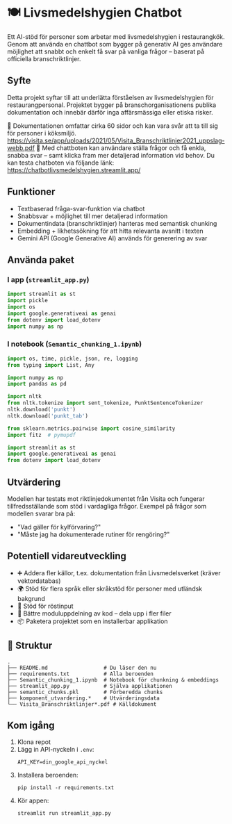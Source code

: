 
# 🍽️ Livsmedelshygien Chatbot

Ett AI-stöd för personer som arbetar med livsmedelshygien i restaurangkök. Genom att använda en chattbot som bygger på generativ AI ges användare möjlighet att snabbt och enkelt få svar på vanliga frågor – baserat på officiella branschriktlinjer.

## Syfte

Detta projekt syftar till att underlätta förståelsen av livsmedelshygien för restaurangpersonal. Projektet bygger på branschorganisationens publika dokumentation och innebär därför inga affärsmässiga eller etiska risker.

📄 Dokumentationen omfattar cirka 60 sidor och kan vara svår att ta till sig för personer i köksmiljö. 
https://visita.se/app/uploads/2021/05/Visita_Branschriktlinjer2021_uppslag-webb.pdf 
💬 Med chattboten kan användare ställa frågor och få enkla, snabba svar – samt klicka fram mer detaljerad information vid behov.
Du kan testa chatboten via följande länk:
https://chatbotlivsmedelshygien.streamlit.app/

## Funktioner

- Textbaserad fråga-svar-funktion via chatbot
- Snabbsvar + möjlighet till mer detaljerad information
- Dokumentindata (branschriktlinjer) hanteras med semantisk chunking
- Embedding + likhetssökning för att hitta relevanta avsnitt i texten
- Gemini API (Google Generative AI) används för generering av svar

## Använda paket

### I app (`streamlit_app.py`)
```python
import streamlit as st
import pickle
import os
import google.generativeai as genai
from dotenv import load_dotenv
import numpy as np
```

### I notebook (`Semantic_chunking_1.ipynb`)
```python
import os, time, pickle, json, re, logging
from typing import List, Any

import numpy as np
import pandas as pd

import nltk
from nltk.tokenize import sent_tokenize, PunktSentenceTokenizer
nltk.download('punkt')
nltk.download('punkt_tab')

from sklearn.metrics.pairwise import cosine_similarity
import fitz  # pymupdf

import streamlit as st
import google.generativeai as genai
from dotenv import load_dotenv
```

## Utvärdering

Modellen har testats mot riktlinjedokumentet från Visita och fungerar tillfredsställande som stöd i vardagliga frågor. Exempel på frågor som modellen svarar bra på:

- "Vad gäller för kylförvaring?"
- "Måste jag ha dokumenterade rutiner för rengöring?"

## Potentiell vidareutveckling

- ➕ Addera fler källor, t.ex. dokumentation från Livsmedelsverket (kräver vektordatabas)
- 🌍 Stöd för flera språk eller skråkstöd för personer med utländsk bakgrund
- 🎤 Stöd för röstinput
- 🧩 Bättre moduluppdelning av kod – dela upp i fler filer
- 📦 Paketera projektet som en installerbar applikation

## 📁 Struktur

```plaintext
.
├── README.md                  # Du läser den nu
├── requirements.txt           # Alla beroenden
├── Semantic_chunking_1.ipynb  # Notebook för chunkning & embeddings
├── streamlit_app.py           # Själva applikationen
├── semantic_chunks.pkl        # Förberedda chunks
├── komponent_utvardering.*    # Utvärderingsdata
└── Visita_Branschriktlinjer*.pdf # Källdokument
```

## Kom igång

1. Klona repot
2. Lägg in API-nyckeln i `.env`:
   ```
   API_KEY=din_google_api_nyckel
   ```
3. Installera beroenden:
   ```
   pip install -r requirements.txt
   ```
4. Kör appen:
   ```
   streamlit run streamlit_app.py
   ```
